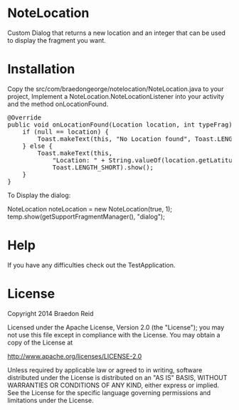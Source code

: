 NoteLocation
============

Custom Dialog that returns a new location and an integer that can be used to display the fragment you want.


Installation
============

Copy the src/com/braedongeorge/notelocation/NoteLocation.java to your project,
Implement a NoteLocation.NoteLocationListener into your activity and the method onLocationFound.

<pre>
@Override
public void onLocationFound(Location location, int typeFrag) {
	if (null == location) {
		Toast.makeText(this, "No Location found", Toast.LENGTH_SHORT).show();
	} else {
		Toast.makeText(this,
			"Location: " + String.valueOf(location.getLatitude()) + ", " + 									String.valueOf(location.getLongitude()), 	
			Toast.LENGTH_SHORT).show();
	}
}
</pre>

To Display the dialog:

  NoteLocation noteLocation = new NoteLocation(true, 1);
  temp.show(getSupportFragmentManager(), "dialog");
	
	
Help
============
	
If you have any difficulties check out the TestApplication.

License
============

Copyright 2014 Braedon Reid

Licensed under the Apache License, Version 2.0 (the "License");
you may not use this file except in compliance with the License.
You may obtain a copy of the License at

http://www.apache.org/licenses/LICENSE-2.0

Unless required by applicable law or agreed to in writing, software
distributed under the License is distributed on an "AS IS" BASIS,
WITHOUT WARRANTIES OR CONDITIONS OF ANY KIND, either express or implied.
See the License for the specific language governing permissions and
limitations under the License.
